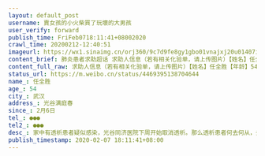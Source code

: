 ```yaml
---
layout: default_post
username: 賣女孩的小火柴買了玩壞的大男孩
user_verify: forward
publish_time: FriFeb0718:11:41+08002020
crawl_time: 20200212-12:40:51
imageurl: https://wx1.sinaimg.cn/orj360/9c7d9fe8gy1gbo01vnajxj20u01407id.jpg,https://wx2.sinaimg.cn/orj360/9c7d9fe8gy1gbo01ux9g9j20u01400xy.jpg
content_brief: 肺炎患者求助超话 求助人信息（若有相关化验单，请上传图片）【姓名】任全胜【年龄】54【所在城市】武汉【所在小区、社区】光谷满庭春【患病时间】2月6日【联系方式】●●●【其他紧急联系人】●●●【病情描述】 家中有透析患者疑似感染，光谷同济医院下周开始取消透析。那么透 ...全文
content_full_raw: 求助人信息（若有相关化验单，请上传图片）【姓名】任全胜【年龄】54【所在城市】武汉【所在小区、社区】光谷满庭春【患病时间】2月6日【联系方式】●●●【其他紧急联系人】●●●【病情描述】家中有透析患者疑似感染，光谷同济医院下周开始取消透析。那么透析患者何去何从，去哪里进行透析，联系了武汉市三医院光谷院区，说不清楚，之前听说了是透析患者确诊或者疑似患者的定点医院，具体还在等卫健委通知，并且告知现在硬件设施还没建设好，还要等通知。那么接下来处理步骤是什么？家中透析患者一周透析3次，3天不透析危及生命！！！今天已经第3天了。今天做了咽拭子核酸检测，明天出结果，明天还要再做一次，后天出结果。如果结果阳性，没有医院能在明天安排透析的话，那么患者马上就会有生命危险！！！！
status_url: https://m.weibo.cn/status/4469395138704644
name_: 任全胜
age_: 54
city_: 武汉
address_: 光谷满庭春
since_: 2月6日
tel_: ●●●
tel2_: ●●●
desc_: 家中有透析患者疑似感染，光谷同济医院下周开始取消透析。那么透析患者何去何从，去哪里进行透析，联系了武汉市三医院光谷院区，说不清楚，之前听说了是透析患者确诊或者疑似患者的定点医院，具体还在等卫健委通知，并且告知现在硬件设施还没建设好，还要等通知。那么接下来处理步骤是什么？家中透析患者一周透析3次，3天不透析危及生命！！！今天已经第3天了。今天做了咽拭子核酸检测，明天出结果，明天还要再做一次，后天出结果。如果结果阳性，没有医院能在明天安排透析的话，那么患者马上就会有生命危险！！！！
publish_timestamp: 2020-02-07 18:11:41+08:00
---
```

